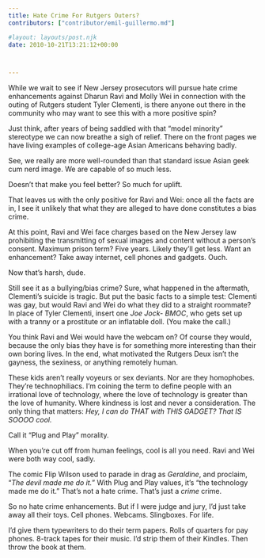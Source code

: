 ```yaml
---
title: Hate Crime For Rutgers Outers?
contributors: ["contributor/emil-guillermo.md"]

#layout: layouts/post.njk
date: 2010-10-21T13:21:12+00:00



---
```


While we wait to see if New Jersey prosecutors will pursue hate crime
enhancements against Dharun Ravi and Molly Wei in connection with the outing of
Rutgers student Tyler Clementi, is there anyone out there in the community who
may want to see this with a more positive spin?

Just think, after years of being saddled with that “model minority” stereotype
we can now breathe a sigh of relief. There on the front pages we have living
examples of college-age Asian Americans behaving badly.

See, we really are more well-rounded than that standard issue Asian geek cum
nerd image. We are capable of so much less.

Doesn’t that make you feel better?  So much for uplift.

That leaves us with the only positive for Ravi and Wei: once all the facts are
in, I see it unlikely that what they are alleged to have done constitutes a bias
crime.

At this point, Ravi and Wei face charges based on the New Jersey law prohibiting
the transmitting of sexual images and content without a person’s consent.
Maximum prison term? Five years. Likely they’ll get less. Want an enhancement?
Take away internet, cell phones and gadgets. Ouch.

Now that’s harsh, dude.

Still see it as a bullying/bias crime?  Sure, what happened in the aftermath,
Clementi’s suicide is tragic.  But put the basic facts to a simple test:
Clementi was gay, but would Ravi and Wei do what they did to a straight
roommate?  In place of Tyler Clementi, insert one _Joe_ _Jock- BMOC_, who gets
set up with a tranny or a prostitute or an inflatable doll. (You make the call.)

You think Ravi and Wei would have the webcam on? Of course they would, because
the only bias they have is for something more interesting than their own boring
lives. In the end, what motivated the Rutgers Deux isn’t the gayness, the
sexiness, or anything remotely human.

These kids aren’t really voyeurs or sex deviants. Nor are they homophobes.
They’re technophiliacs. I’m coining the term to define people with an irrational
love of technology, where the love of technology is greater than the love of
humanity. Where kindness is lost and never a consideration. The only thing that
matters: _Hey, I can do THAT with THIS GADGET? That IS SOOOO cool._

Call it “Plug and Play” morality.

When you’re cut off from human feelings, cool is all you need. Ravi and Wei were
both way cool, sadly.

The comic Flip Wilson used to parade in drag as _Geraldine_, and proclaim, “_The
devil made_ _me_ _do it._”  With Plug and Play values, it’s “the technology made
me do it.” That’s not a hate crime. That’s just a _crime_ crime.

So no hate crime enhancements. But if I were judge and jury, I’d just take away
all their toys. Cell phones. Webcams. Slingboxes. For life.

I’d give them typewriters to do their term papers. Rolls of quarters for pay
phones. 8-track tapes for their music. I’d strip them of their Kindles. Then
throw the book at them.
